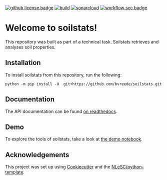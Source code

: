 [![github license badge](https://img.shields.io/github/license/bvreede/soilstats)](https://github.com/bvreede/soilstats)
[![build](https://github.com/bvreede/soilstats/actions/workflows/build.yml/badge.svg)](https://github.com/bvreede/soilstats/actions/workflows/build.yml)
[![sonarcloud](https://github.com/bvreede/soilstats/actions/workflows/sonarcloud.yml/badge.svg)](https://github.com/bvreede/soilstats/actions/workflows/sonarcloud.yml)
[![workflow scc badge](https://sonarcloud.io/api/project_badges/measure?project=bvreede_soilstats&metric=coverage)](https://sonarcloud.io/dashboard?id=bvreede_soilstats)

# Welcome to soilstats!

This repository was built as part of a technical task. Soilstats retrieves and analyses soil properties.


## Installation

To install soilstats from this repository, run the following:

```console
python -m pip install -U  git+https://github.com/bvreede/soilstats.git
```

## Documentation

The API documentation can be found [on readthedocs](https://soilstats.readthedocs.io/en/latest/).


## Demo

To explore the tools of soilstats, take a look at [the demo notebook](docs/demo.ipynb).


## Acknowledgements

This project was set up using [Cookiecutter](https://github.com/audreyr/cookiecutter) and the [NLeSC/python-template](https://github.com/NLeSC/python-template).
